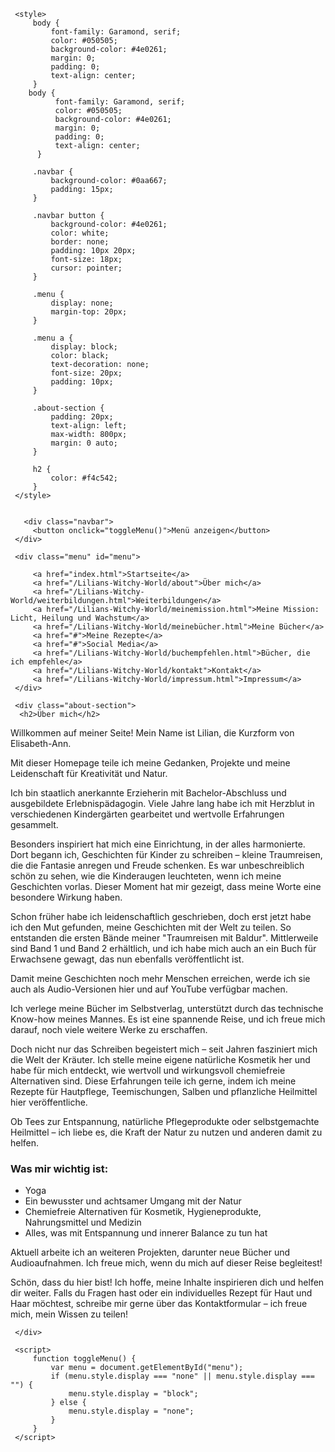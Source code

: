 
 <html lang="de">
 <head>
     <link rel="icon" type="image/x-icon" href="favicon.ico">
     <meta charset="UTF-8">
     <meta name="viewport" content="width=device-width, initial-scale=1.0">
    
     <style>
         body {
             font-family: Garamond, serif;
             color: #050505;
             background-color: #4e0261;
             margin: 0;
             padding: 0;
             text-align: center;
         }
        body {
              font-family: Garamond, serif;
              color: #050505;
              background-color: #4e0261;
              margin: 0;
              padding: 0;
              text-align: center;
          }
 
         .navbar {
             background-color: #0aa667;
             padding: 15px;
         }
 
         .navbar button {
             background-color: #4e0261;
             color: white;
             border: none;
             padding: 10px 20px;
             font-size: 18px;
             cursor: pointer;
         }
 
         .menu {
             display: none;
             margin-top: 20px;
         }
 
         .menu a {
             display: block;
             color: black;
             text-decoration: none;
             font-size: 20px;
             padding: 10px;
         }
 
         .about-section {
             padding: 20px;
             text-align: left;
             max-width: 800px;
             margin: 0 auto;
         }
 
         h2 {
             color: #f4c542;
         }
     </style>

 
       <div class="navbar">
         <button onclick="toggleMenu()">Menü anzeigen</button>
     </div>
 
     <div class="menu" id="menu">
     
         <a href="index.html">Startseite</a>
         <a href="/Lilians-Witchy-World/about">Über mich</a>
         <a href="/Lilians-Witchy-World/weiterbildungen.html">Weiterbildungen</a>
         <a href="/Lilians-Witchy-World/meinemission.html">Meine Mission: Licht, Heilung und Wachstum</a>
         <a href="/Lilians-Witchy-World/meinebücher.html">Meine Bücher</a>
         <a href="#">Meine Rezepte</a>
         <a href="#">Social Media</a>
         <a href="/Lilians-Witchy-World/buchempfehlen.html">Bücher, die ich empfehle</a>
         <a href="/Lilians-Witchy-World/kontakt">Kontakt</a>
         <a href="/Lilians-Witchy-World/impressum.html">Impressum</a>
     </div>
 
     <div class="about-section">
      <h2>Über mich</h2>
<p>Willkommen auf meiner Seite! Mein Name ist Lilian, die Kurzform von Elisabeth-Ann.</p>
<p>Mit dieser Homepage teile ich meine Gedanken, Projekte und meine Leidenschaft für Kreativität und Natur.</p>
<p>Ich bin staatlich anerkannte Erzieherin mit Bachelor-Abschluss und ausgebildete Erlebnispädagogin. Viele Jahre lang habe ich mit Herzblut in verschiedenen Kindergärten gearbeitet und wertvolle Erfahrungen gesammelt.</p>

<p>Besonders inspiriert hat mich eine Einrichtung, in der alles harmonierte. Dort begann ich, Geschichten für Kinder zu schreiben – kleine Traumreisen, die die Fantasie anregen und Freude schenken. Es war unbeschreiblich schön zu sehen, wie die Kinderaugen leuchteten, wenn ich meine Geschichten vorlas. Dieser Moment hat mir gezeigt, dass meine Worte eine besondere Wirkung haben.</p>

<p>Schon früher habe ich leidenschaftlich geschrieben, doch erst jetzt habe ich den Mut gefunden, meine Geschichten mit der Welt zu teilen. So entstanden die ersten Bände meiner "Traumreisen mit Baldur". Mittlerweile sind Band 1 und Band 2 erhältlich, und ich habe mich auch an ein Buch für Erwachsene gewagt, das nun ebenfalls veröffentlicht ist.</p>

<p>Damit meine Geschichten noch mehr Menschen erreichen, werde ich sie auch als Audio-Versionen hier und auf YouTube verfügbar machen.</p>

<p>Ich verlege meine Bücher im Selbstverlag, unterstützt durch das technische Know-how meines Mannes. Es ist eine spannende Reise, und ich freue mich darauf, noch viele weitere Werke zu erschaffen.</p>

<p>Doch nicht nur das Schreiben begeistert mich – seit Jahren fasziniert mich die Welt der Kräuter. Ich stelle meine eigene natürliche Kosmetik her und habe für mich entdeckt, wie wertvoll und wirkungsvoll chemiefreie Alternativen sind. Diese Erfahrungen teile ich gerne, indem ich meine Rezepte für Hautpflege, Teemischungen, Salben und pflanzliche Heilmittel hier veröffentliche.</p>

<p>Ob Tees zur Entspannung, natürliche Pflegeprodukte oder selbstgemachte Heilmittel – ich liebe es, die Kraft der Natur zu nutzen und anderen damit zu helfen.</p>

<h3>Was mir wichtig ist:</h3>
<ul>
    <li>Yoga</li>
    <li>Ein bewusster und achtsamer Umgang mit der Natur</li>
    <li>Chemiefreie Alternativen für Kosmetik, Hygieneprodukte, Nahrungsmittel und Medizin</li>
    <li>Alles, was mit Entspannung und innerer Balance zu tun hat</li>
</ul>

<p>Aktuell arbeite ich an weiteren Projekten, darunter neue Bücher und Audioaufnahmen. Ich freue mich, wenn du mich auf dieser Reise begleitest!</p>

<p>Schön, dass du hier bist! Ich hoffe, meine Inhalte inspirieren dich und helfen dir weiter. Falls du Fragen hast oder ein individuelles Rezept für Haut und Haar möchtest, schreibe mir gerne über das Kontaktformular – ich freue mich, mein Wissen zu teilen!</p>

     </div>
 
     <script>
         function toggleMenu() {
             var menu = document.getElementById("menu");
             if (menu.style.display === "none" || menu.style.display === "") {
                 menu.style.display = "block";
             } else {
                 menu.style.display = "none";
             }
         }
     </script>


